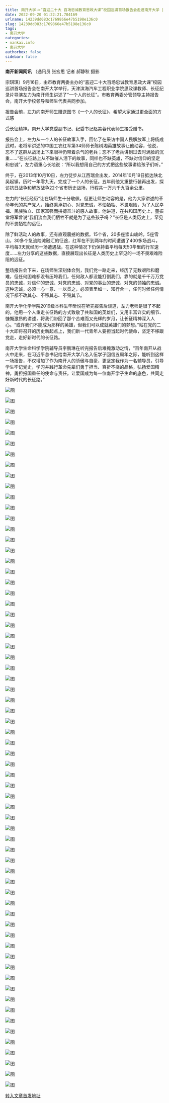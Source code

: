 ```yaml
---
title: 南开大学->“喜迎二十大 百场忠诚教育思政大课”校园巡讲首场报告会走进南开大学 | nankai.info
date: 2022-09-20 01:22:21.704169
urlname: 14239dd083c1769866e47b5198e136c0
slug: 14239dd083c1769866e47b5198e136c0
tags: 
- 南开大学
categories:
- nankai.info
- 南开大学
authorbox: false
sidebar: false
---
```

**南开新闻网讯** （通讯员 张宏思 记者 郝静秋 摄影

宗琪琪）9月16日，由市教育两委主办的“喜迎二十大百场忠诚教育思政大课”校园巡讲首场报告会在南开大学举行，天津滨海汽车工程职业学院思政课教师、长征纪录片导演左力为南开师生讲述了“一个人的长征”。市教育两委分管领导主持报告会，南开大学校领导和师生代表共同参加。

报告会前，左力向南开师生赠送图书《一个人的长征》，希望大家通过更全面的方式感
<!--more-->
受长征精神。南开大学党委副书记、纪委书记赵美蓉代表师生接受赠书。

报告会上，左力从一个人的长征故事入手，回忆了在采访中国人民解放军上将杨成武时，老将军讲述的中国工农红军第34师师长陈树湘英雄故事让他动容，他说，忘不了这群从战场上下来眼神仍带着杀气的老兵；忘不了老兵讲到过去时满脸的沉重……“在长征路上从不缺催人泪下的故事，同样也不缺英雄，不缺对信仰的坚定和忠诚”，左力语重心长地说：“所以我想用自己的方式把这些故事讲给孩子们听。”

终于，在2013年10月10日，左力徒步从江西瑞金出发，2014年10月19日抵达陕北吴起镇，历时一年零九天，完成了一个人的长征。五年前他又重整行装再出发，探访抗日战争和解放战争22个省市历史战场，行程共一万六千九百余公里。

左力的“长征经历”让在场师生十分敬佩，但更让师生动容的是，他为大家讲述的革命年代的共产党人，始终秉承初心、对党忠诚，不怕牺牲、不畏艰险，为了人民幸福、民族独立、国家富强而拼搏奋斗的感人故事。他讲道，在共和国历史上，董振堂将军曾说“我们流血我们牺牲不就是为了这些孩子吗？”长征是人类历史上，罕见的不畏牺牲的远征。

除了鲜活动人的故事，还有直观震撼的数据。15个省，20多座崇山峻岭，5座雪山，30多个急流险滩融汇的征途，红军在不到两年的时间遭遇了400多场战斗，平均每3天就经历一场遭遇战，在这种情况下仍保持着平均每天50华里的行军速度……左力分享的这些数据，直接展现出长征是人类历史上罕见的一场不畏艰难险阻的远征。

整场报告会下来，在场师生深刻体会到，我们党一路走来，经历了无数艰险和磨难，但任何困难都没有压垮我们，任何敌人都没能打倒我们，靠的就是千千万万党员的忠诚，对信仰的忠诚、对党的忠诚、对党的事业的忠诚、对党的领袖的忠诚。这种忠诚，必须一心一意、一以贯之，必须表里如一、知行合一，任何时候任何情况下都不改其心、不移其志、不毁其节。

南开大学化学学院2019级本科生毕昕悦在听完报告后谈道，左力老师是很了不起的，他用一个人重走长征路的方式致敬了共和国的英雄们，又用丰富详实的细节、慷慨激昂的讲述，将我们带回了那个苦难而又光辉的岁月，让长征精神深入人心。“或许我们不能成为那样的英雄，但我们可以成就英雄们的梦想。”站在党的二十大即将召开的历史新起点上，我们新一代青年人要担当起时代使命，坚定不移跟党走，走好新时代的长征路。

南开大学生命科学学院辅导员李鹏琳在听完报告后难掩激动之情，“百年南开从战火中走来，在习近平总书记给南开大学八名入伍学子回信五周年之际，能听到这样一场报告，不仅增加了作为南开人的骄傲与自豪，更坚定我作为一名辅导员，引导学生牢记党史，学习并践行革命先辈们勇于担当、百折不挠的品格，弘扬爱国精神，勇担报国重任的使命与责任。让爱国成为每一位南开学子生命的底色，共同走好新时代的长征路。”

![图](http://news.nankai.edu.cn/ywsd/system/2022/09/17/g)

![图](http://news.nankai.edu.cn/ywsd/system/2022/09/17/p)

![图](http://news.nankai.edu.cn/ywsd/system/2022/09/17/j)

![图](http://news.nankai.edu.cn/ywsd/system/2022/09/17/)

![图](http://news.nankai.edu.cn/ywsd/system/2022/09/17/3)

![图](http://news.nankai.edu.cn/ywsd/system/2022/09/17/f)

![图](http://news.nankai.edu.cn/ywsd/system/2022/09/17/e)

![图](http://news.nankai.edu.cn/ywsd/system/2022/09/17/f)

![图](http://news.nankai.edu.cn/ywsd/system/2022/09/17/9)

![图](http://news.nankai.edu.cn/ywsd/system/2022/09/17/1)

![图](http://news.nankai.edu.cn/ywsd/system/2022/09/17/e)

![图](http://news.nankai.edu.cn/ywsd/system/2022/09/17/c)

![图](http://news.nankai.edu.cn/ywsd/system/2022/09/17/_)

![图](http://news.nankai.edu.cn/ywsd/system/2022/09/17/6)

![图](http://news.nankai.edu.cn/ywsd/system/2022/09/17/9)

![图](http://news.nankai.edu.cn/ywsd/system/2022/09/17/8)

![图](http://news.nankai.edu.cn/ywsd/system/2022/09/17/7)

![图](http://news.nankai.edu.cn/ywsd/system/2022/09/17/4)

![图](http://news.nankai.edu.cn/ywsd/system/2022/09/17/0)

![图](http://news.nankai.edu.cn/ywsd/system/2022/09/17/0)

![图](http://news.nankai.edu.cn/ywsd/system/2022/09/17/0)

![图](http://news.nankai.edu.cn/ywsd/system/2022/09/17/3)

![图](http://news.nankai.edu.cn/ywsd/system/2022/09/17/0)

![图](http://news.nankai.edu.cn/ywsd/system/2022/09/17/0)

![图](http://news.nankai.edu.cn/)

![图](http://news.nankai.edu.cn/ywsd/system/2022/09/17/8)

![图](http://news.nankai.edu.cn/ywsd/system/2022/09/17/7)

![图](http://news.nankai.edu.cn/ywsd/system/2022/09/17/4)

![图](http://news.nankai.edu.cn/)

![图](http://news.nankai.edu.cn/ywsd/system/2022/09/17/0)

![图](http://news.nankai.edu.cn/ywsd/system/2022/09/17/0)

![图](http://news.nankai.edu.cn/ywsd/system/2022/09/17/0)

![图](http://news.nankai.edu.cn/)

![图](http://news.nankai.edu.cn/ywsd/system/2022/09/17/3)

![图](http://news.nankai.edu.cn/ywsd/system/2022/09/17/0)

![图](http://news.nankai.edu.cn/ywsd/system/2022/09/17/0)

![图](http://news.nankai.edu.cn/)

![图](http://news.nankai.edu.cn/ywsd/system/2022/09/17/c)

![图](http://news.nankai.edu.cn/ywsd/system/2022/09/17/i)

![图](http://news.nankai.edu.cn/ywsd/system/2022/09/17/p)

![图](http://news.nankai.edu.cn/)

![图](http://news.nankai.edu.cn/ywsd/system/2022/09/17/n)

![图](http://news.nankai.edu.cn/ywsd/system/2022/09/17/c)

![图](http://news.nankai.edu.cn/ywsd/system/2022/09/17/)

![图](http://news.nankai.edu.cn/ywsd/system/2022/09/17/u)

![图](http://news.nankai.edu.cn/ywsd/system/2022/09/17/d)

![图](http://news.nankai.edu.cn/ywsd/system/2022/09/17/e)

![图](http://news.nankai.edu.cn/ywsd/system/2022/09/17/)

![图](http://news.nankai.edu.cn/ywsd/system/2022/09/17/i)

![图](http://news.nankai.edu.cn/ywsd/system/2022/09/17/a)

![图](http://news.nankai.edu.cn/ywsd/system/2022/09/17/k)

![图](http://news.nankai.edu.cn/ywsd/system/2022/09/17/n)

![图](http://news.nankai.edu.cn/ywsd/system/2022/09/17/a)

![图](http://news.nankai.edu.cn/ywsd/system/2022/09/17/n)

![图](http://news.nankai.edu.cn/ywsd/system/2022/09/17/)

![图](http://news.nankai.edu.cn/ywsd/system/2022/09/17/s)

![图](http://news.nankai.edu.cn/ywsd/system/2022/09/17/w)

![图](http://news.nankai.edu.cn/ywsd/system/2022/09/17/e)

![图](http://news.nankai.edu.cn/ywsd/system/2022/09/17/n)

![图](http://news.nankai.edu.cn/)

![图](http://news.nankai.edu.cn/)

![图](http://news.nankai.edu.cn/ywsd/system/2022/09/17/:)

![图](http://news.nankai.edu.cn/ywsd/system/2022/09/17/p)

![图](http://news.nankai.edu.cn/ywsd/system/2022/09/17/t)

![图](http://news.nankai.edu.cn/ywsd/system/2022/09/17/t)

![图](http://news.nankai.edu.cn/ywsd/system/2022/09/17/h)

[转入文章首发地址](http://news.nankai.edu.cn/ywsd/system/2022/09/17/030052818.shtml)